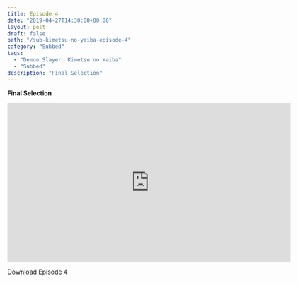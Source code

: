 ```yaml
---
title: Episode 4
date: "2019-04-27T14:30:00+00:00"
layout: post
draft: false
path: "/sub-kimetsu-no-yaiba-episode-4"
category: "Subbed"
tags:
  - "Demon Slayer: Kimetsu no Yaiba"
  - "Subbed"
description: "Final Selection"
---
```


**Final Selection**

<iframe width="640" height="360" src="https://rapidvid.to/e/G6HTX1F5UU" frameborder="0" marginwidth=0 marginheight=0 scrolling=no allowfullscreen></iframe>

<a href="http://ouo.io/qs/eCodkFEQ?s=https://rapidvid.to/d/G6HTX1F5UU">Download Episode 4</a>
